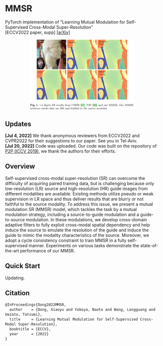 # MMSR
PyTorch implementation of "Learning Mutual Modulation for Self-Supervised Cross-Modal Super-Resolution"  
[ECCV2022 paper, supp] [[arXiv]](https://arxiv.org/abs/2207.09156)

<p align="center"> <img src="figs/result_example.png" width="68%"> </p>


## Updates
**[Jul 4, 2022]** We thank anonymous reviewers from ECCV2022 and CVPR2022 for their suggestions to our paper. See you in Tel-Aviv.  
**[Jul 20, 2022]** Code was uploaded. Our code was built on the repository of [P2P (ICCV 2019)](https://github.com/prs-eth/PixTransform), we thank the authors for their efforts.   


## Overview
Self-supervised cross-modal super-resolution (SR) can overcome the difficulty of acquiring paired training data, but is challenging because only low-resolution (LR) source and high-resolution (HR) guide images from different modalities are available.
Existing methods utilize pseudo or weak supervision in LR space and thus deliver results that are blurry or not faithful to the source modality.
To address this issue, we present a mutual modulation SR (MMSR) model, which tackles the task by a mutual modulation strategy, including a source-to-guide modulation and a guide-to-source modulation.
In these modulations, we develop cross-domain adaptive filters to fully exploit cross-modal spatial dependency and help induce the source to emulate the resolution of the guide and induce the guide to mimic the modality characteristics of the source.
Moreover, we adopt a cycle consistency constraint to train MMSR in a fully self-supervised manner.
Experiments on various tasks demonstrate the state-of-the-art performance of our MMSR.


## Quick Start
Updating.


## Citation
```
@InProceedings{Dong2022MMSR,
  author    = {Dong, Xiaoyu and Yokoya, Naoto and Wang, Longguang and Uezato, Tatsumi},
  title     = {Learning Mutual Modulation for Self-Supervised Cross-Modal Super-Resolution},
  booktitle = {ECCV},
  year      = {2022}
}
```
